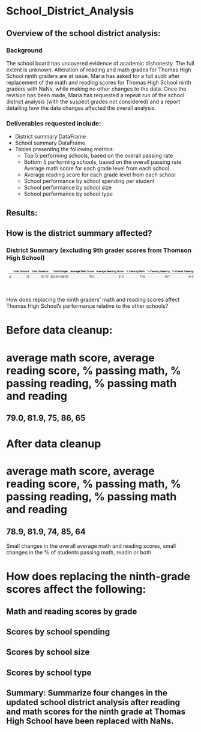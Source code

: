 # School_District_Analysis
## Overview of the school district analysis:
### Background
The school board has uncovered evidence of academic dishonesty.  The full extent is unknown.  Alteration of reading and math grades for Thomas High School ninth graders are at issue.  Maria has asked for a full audit after replacement of the math and reading scores for Thomas High School ninth graders with NaNs, while making no other changes to the data. Once the revision has been made, Maria has requested a repeat run of the school district analysis (with the suspect grades not considered) and a report detailing how the data changes affected the overall analysis.

### Deliverables requested include:
* District summary DataFrame 
* School summary DataFrame 
* Tables presenting the following metrics:
    * Top 5 performing schools, based on the overall passing rate 
    * Bottom 5 performing schools, based on the overall passing rate 
      Average math score for each grade level from each school 
    * Average reading score for each grade level from each school 
    * School performance by school spending per student 
    * School performance by school size 
    * School performance by school type 

## Results: 

## How is the district summary affected?
### District Summary (excluding 9th grader scores from Thomson High School)
![District Summary](https://github.com/jcsargis00/School_District_Analysis/blob/main/Resources/districtsummary.PNG)
#
How does replacing the ninth graders’ math and reading scores affect Thomas High School’s performance relative to the other schools?
#
# Before data cleanup: 
# average math score, average reading score, % passing math, % passing reading, % passing math and reading
## 79.0, 81.9, 75, 86, 65
# After data cleanup
# average math score, average reading score, % passing math, % passing reading, % passing math and reading
## 78.9, 81.9, 74, 85, 64
Small changes in the overall average math and reading scores, small changes in the % of students passing math, readin or both
# How does replacing the ninth-grade scores affect the following:
## Math and reading scores by grade
## Scores by school spending
## Scores by school size
## Scores by school type
## Summary: Summarize four changes in the updated school district analysis after reading and math scores for the ninth grade at Thomas High School have been replaced with NaNs.
